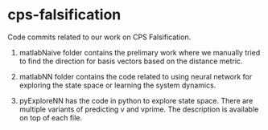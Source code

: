 # cps-falsification
Code commits related to our work on CPS Falsification.

1) matlabNaive folder contains the prelimary work where we manually tried to find the direction for basis vectors based on the distance metric.

2) matlabNN folder contains the code related to using neural network for exploring the state space or learning the system dynamics.

3) pyExploreNN has the code in python to explore state space. There are multiple variants of predicting v and vprime. The description is available on top of each file.
